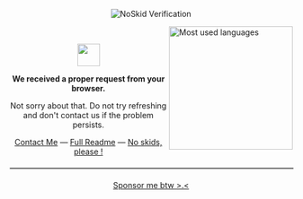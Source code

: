 <p align="center">
	 <img src="https://noskid.today/badge/100x30/?repo=douxxtech/douxxtech" alt="NoSkid Verification">
</p>
<a href="#"><img align="right" src="https://github-readme-stats.vercel.app/api/top-langs/?username=douxxtech&langs_count=10&v=174&theme=dark&layout=compact&hide_border=true&bg_color=0D1117" height="220px" alt="Most used languages"></a>
<br>
<p align="center">
	 <a href="#"><img width="40" src="https://github.githubassets.com/images/mona-loading-default.gif"></a>
</p>

<div align="center">
	<p><b>We received a proper request from your browser.</b></p>
	<p>Not sorry about that. Do not try refreshing and don't contact us if the problem persists.</p>
	<p>
		<a href="https://douxx.tech">Contact Me</a> —
		<a href="README_FULL.md">Full Readme</a> —
		<a href="https://noskid.today">No skids, please !</a>
	</p>
</div>

<hr style="width: 100%; border: 1px solid #ccc; margin: 20px 0;">
<div align="center">
	 <a href="https://github.com/sponsors/douxxtech/">Sponsor me btw &gt;.&lt; </a>
<div/>
<!--taken from https://github.com/theMackabu/theMackabu/-->
